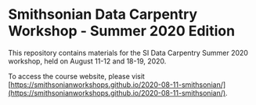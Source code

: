 # Smithsonian Data Carpentry Workshop - Summer 2020 Edition

This repository contains materials for the SI Data Carpentry Summer 2020 workshop, held on August 11-12 and 18-19, 2020.

To access the course website, please visit [https://smithsonianworkshops.github.io/2020-08-11-smithsonian/](https://smithsonianworkshops.github.io/2020-08-11-smithsonian/).